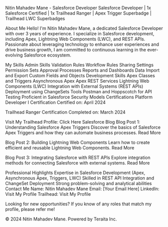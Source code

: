 Nitin Mahadev Mane - Salesforce Developer
Salesforce Developer | 1x Salesforce Certified | 1x Trailhead Ranger | Apex Trigger Superbadge | Trailhead LWC Superbadges

About Me
Hello! I'm Nitin Mahadev Mane, a dedicated Salesforce Developer with over 3 years of experience. I specialize in Salesforce development, including Apex, Lightning Web Components (LWC), and REST APIs. Passionate about leveraging technology to enhance user experiences and drive business growth, I am committed to continuous learning in the ever-evolving Salesforce ecosystem.

My Skills
Admin Skills
Validation Rules
Workflow Rules
Sharing Settings
Permission Sets
Approval Processes
Reports and Dashboards
Data Import and Export
Custom Fields and Objects
Development Skills
Apex Classes and Triggers
Asynchronous Apex
Apex REST Services
Lightning Web Components (LWC)
Integration with External Systems (REST APIs)
Deployment using ChangeSets
Tools
Postman and Hoppscotch for API Testing
Proficient in Salesforce Security Models
Certifications
Platform Developer I Certification
Certified on: April 2024

Trailhead Ranger Certification
Completed on: March 2024

Visit My Trailhead Profile: Click Here
Salesforce Blog
Blog Post 1: Understanding Salesforce Apex Triggers
Discover the basics of Salesforce Apex Triggers and how they can automate business processes.
Read More

Blog Post 2: Building Lightning Web Components
Learn how to create efficient and reusable Lightning Web Components.
Read More

Blog Post 3: Integrating Salesforce with REST APIs
Explore integration methods for connecting Salesforce with external systems.
Read More

Professional Highlights
Expertise in Salesforce Development (Apex, Asynchronous Apex, Triggers, LWC)
Skilled in REST API Integration and ChangeSet Deployment
Strong problem-solving and analytical abilities
Contact Me
Name: Nitin Mahadev Mane
Email: [Your Email Here]
LinkedIn: Visit My Profile
Trailhead: Visit My Profile

Looking for new opportunities?
If you know of any roles that match my profile, please refer me!

© 2024 Nitin Mahadev Mane. Powered by Teraita Inc.
